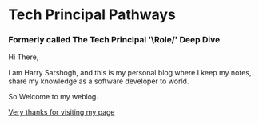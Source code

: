 # Tech Principal Pathways

### Formerly called The Tech Principal '\Role/' Deep Dive

Hi There,

I am Harry Sarshogh, 
and this is my personal blog where I keep my notes, share my knowledge as a software developer to world.

So Welcome to my weblog.


[Very thanks for visiting my page](https://techprincipalpathways.com/team/harry-sarshogh/) 

